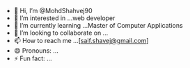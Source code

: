 - 👋 Hi, I’m @MohdShahvej90
- 👀 I’m interested in ...web developer
- 🌱 I’m currently learning ...Master of Computer Applications
- 💞️ I’m looking to collaborate on ...
- 📫 How to reach me ...[saif.shavej@gmail.com]
- 😄 Pronouns: ...
- ⚡ Fun fact: ...

<!---
MohdShahvej90/MohdShahvej90 is a ✨ special ✨ repository because its `README.md` (this file) appears on your GitHub profile.
You can click the Preview link to take a look at your changes.
--->
